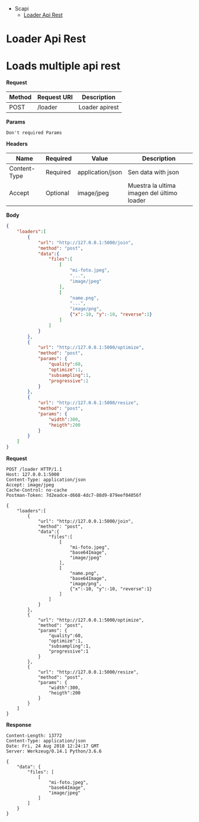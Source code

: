 * Scapi
  * [Loader Api Rest](http://www.google.fr/)

Loader Api Rest
=====================================

# Loads multiple api rest

**Request**

 Method | Request URI | Description
------- | ----------- | ------------
POST     | /loader | Loader apirest

**Params**

```
Don't required Params
```

**Headers**

Name | Required | Value | Description
---- | -------- | -------- | --------
Content-Type | Required | application/json | Sen data with json
Accept | Optional | image/jpeg | Muestra la ultima imagen del último loader

**Body**

```json
{
	"loaders":[
		{
			"url": "http://127.0.0.1:5000/join",
			"method": "post",
			"data":{
				"files":[
					[
						"mi-foto.jpeg",
						"...",
						"image/jpeg"
					],
					[
						"name.png",
						"...",
						"image/png",
						{"x":-10, "y":-10, "reverse":1}
					]
				]
			}
		},
		{
			"url": "http://127.0.0.1:5000/optimize",
			"method": "post",
			"params": {
				"quality":60,
				"optimize":1,
				"subsampling":1,
				"progressive":1
			}
		},
		{
			"url": "http://127.0.0.1:5000/resize",
			"method": "post",
			"params": {
				"width":300,
				"heigth":200
			}
		}
	]
}
```

**Request**

```
POST /loader HTTP/1.1
Host: 127.0.0.1:5000
Content-Type: application/json
Accept: image/jpeg
Cache-Control: no-cache
Postman-Token: 7d2eadce-d668-4dc7-88d9-879eef04056f

{
    "loaders":[
        {
        	"url": "http://127.0.0.1:5000/join",
            "method": "post",
            "data":{
				"files":[
					[
						"mi-foto.jpeg",
						"base64Image",
						"image/jpeg"
					],
					[
						"name.png",
						"base64Image",
						"image/png",
						{"x":-10, "y":-10, "reverse":1}
					]
				]
			}
        },
        {
        	"url": "http://127.0.0.1:5000/optimize",
            "method": "post",
            "params": {
		        "quality":60,
		        "optimize":1,
		        "subsampling":1,
		        "progressive":1
            }
        },
        {
        	"url": "http://127.0.0.1:5000/resize",
            "method": "post",
            "params": {
            	"width":300,
		        "heigth":200
            }
        }
    ]
}
```

**Response**

```
Content-Length: 13772
Content-Type: application/json
Date: Fri, 24 Aug 2018 12:24:17 GMT
Server: Werkzeug/0.14.1 Python/3.6.6

{
    "data": {
        "files": [
            [
                "mi-foto.jpeg",
                "base64Image",
                "image/jpeg"
            ]
        ]
    }
}
```
